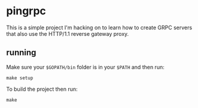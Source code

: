 # pingrpc

This is a simple project I'm hacking on to learn how to create GRPC servers that also use the HTTP/1.1 reverse gateway proxy. 

## running

Make sure your `$GOPATH/bin` folder is in your `$PATH` and then run:

```
make setup
```

To build the project then run:

```
make
```